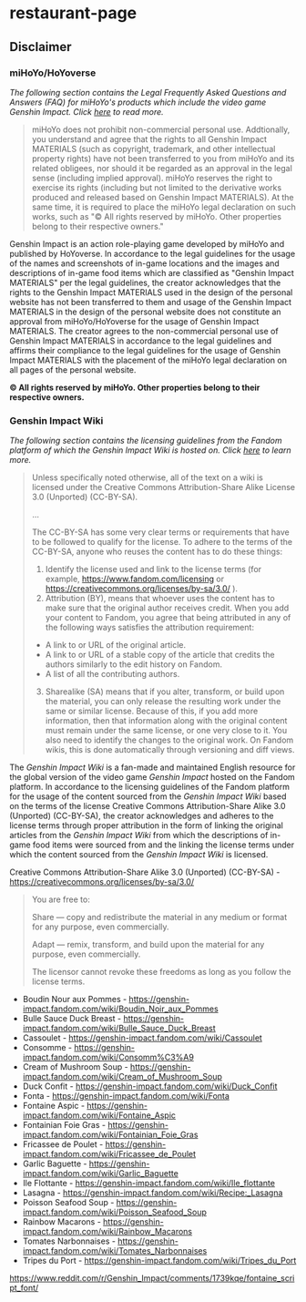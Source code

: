 # restaurant-page



## Disclaimer

### miHoYo/HoYoverse

*The following section contains the Legal Frequently Asked Questions and Answers (FAQ) for miHoYo's products which include the video game Genshin Impact. Click [here](https://www.hoyolab.com/article/143107) to read more.*

> miHoYo does not prohibit non-commercial personal use. Addtionally, you understand and agree that the rights to all Genshin Impact MATERIALS (such as copyright, trademark, and other intellectual property rights) have not been transferred to you from miHoYo and its related obligees, nor should it be regarded as an approval in the legal sense (including implied approval). miHoYo reserves the right to exercise its rights (including but not limited to the derivative works produced and released based on Genshin Impact MATERIALS). At the same time, it is required to place the miHoYo legal declaration on such works, such as "© All rights reserved by miHoYo. Other properties belong to their respective owners."

Genshin Impact is an action role-playing game developed by miHoYo and published by HoYoverse. In accordance to the legal guidelines for the usage of the names and screenshots of in-game locations and the images and descriptions of in-game food items which are classified as "Genshin Impact MATERIALS" per the legal guidelines, the creator acknowledges that the rights to the Genshin Impact MATERIALS used in the design of the personal website has not been transferred to them and usage of the Genshin Impact MATERIALS in the design of the personal website does not constitute an approval from miHoYo/HoYoverse for the usage of Genshin Impact MATERIALS. The creator agrees to the non-commercial personal use of Genshin Impact MATERIALS in accordance to the legal guidelines and affirms their compliance to the legal guidelines for the usage of Genshin Impact MATERIALS with the placement of the miHoYo legal declaration on all pages of the personal website.

**© All rights reserved by miHoYo. Other properties belong to their respective owners.**

### Genshin Impact Wiki

*The following section contains the licensing guidelines from the Fandom platform of which the *Genshin Impact Wiki* is hosted on. Click [here](https://community.fandom.com/wiki/Help:Licensing) to learn more.*

> Unless specifically noted otherwise, all of the text on a wiki is licensed under the Creative Commons Attribution-Share Alike License 3.0 (Unported) (CC-BY-SA).
> 
> ...
>
> The CC-BY-SA has some very clear terms or requirements that have to be followed to qualify for the license. To adhere to the terms of the CC-BY-SA, anyone who reuses the content has to do these things:
> 1. Identify the license used and link to the license terms (for example, https://www.fandom.com/licensing or https://creativecommons.org/licenses/by-sa/3.0/ ).
> 2. Attribution (BY), means that whoever uses the content has to make sure that the original author receives credit. When you add your content to Fandom, you agree that being attributed in any of the following ways satisfies the attribution requirement:
> - A link to or URL of the original article.
> - A link to or URL of a stable copy of the article that credits the authors similarly to the edit history on Fandom.
> - A list of all the contributing authors.
> 3. Sharealike (SA) means that if you alter, transform, or build upon the material, you can only release the resulting work under the same or similar license. Because of this, if you add more information, then that information along with the original content must remain under the same license, or one very close to it. You also need to identify the changes to the original work. On Fandom wikis, this is done automatically through versioning and diff views.


The *Genshin Impact Wiki* is a fan-made and maintained English resource for the global version of the video game *Genshin Impact* hosted on the Fandom platform. In accordance to the licensing guidelines of the Fandom platform for the usage of the content sourced from the *Genshin Impact Wiki* based on the terms of the license Creative Commons Attribution-Share Alike 3.0 (Unported) (CC-BY-SA), the creator acknowledges and adheres to the license terms through proper attribution in the form of linking the original articles from the *Genshin Impact Wiki* from which the descriptions of in-game food items were sourced from and the linking the license terms under which the content sourced from the *Genshin Impact Wiki* is licensed.

Creative Commons Attribution-Share Alike 3.0 (Unported) (CC-BY-SA) - https://creativecommons.org/licenses/by-sa/3.0/

> You are free to:
>
> Share — copy and redistribute the material in any medium or format for any purpose, even commercially.
>
> Adapt — remix, transform, and build upon the material for any purpose, even commercially.
>
>The licensor cannot revoke these freedoms as long as you follow the license terms.



- Boudin Nour aux Pommes - https://genshin-impact.fandom.com/wiki/Boudin_Noir_aux_Pommes
- Bulle Sauce Duck Breast - https://genshin-impact.fandom.com/wiki/Bulle_Sauce_Duck_Breast
- Cassoulet - https://genshin-impact.fandom.com/wiki/Cassoulet
- Consomme - https://genshin-impact.fandom.com/wiki/Consomm%C3%A9
- Cream of Mushroom Soup - https://genshin-impact.fandom.com/wiki/Cream_of_Mushroom_Soup
- Duck Confit - https://genshin-impact.fandom.com/wiki/Duck_Confit
- Fonta - https://genshin-impact.fandom.com/wiki/Fonta
- Fontaine Aspic - https://genshin-impact.fandom.com/wiki/Fontaine_Aspic
- Fontainian Foie Gras - https://genshin-impact.fandom.com/wiki/Fontainian_Foie_Gras
- Fricassee de Poulet - https://genshin-impact.fandom.com/wiki/Fricassee_de_Poulet
- Garlic Baguette - https://genshin-impact.fandom.com/wiki/Garlic_Baguette
- Ile Flottante - https://genshin-impact.fandom.com/wiki/Ile_flottante
- Lasagna - https://genshin-impact.fandom.com/wiki/Recipe:_Lasagna
- Poisson Seafood Soup - https://genshin-impact.fandom.com/wiki/Poisson_Seafood_Soup
- Rainbow Macarons - https://genshin-impact.fandom.com/wiki/Rainbow_Macarons
- Tomates Narbonnaises - https://genshin-impact.fandom.com/wiki/Tomates_Narbonnaises
- Tripes du Port - https://genshin-impact.fandom.com/wiki/Tripes_du_Port

https://www.reddit.com/r/Genshin_Impact/comments/1739kqe/fontaine_script_font/
<!-- ![](./public/slideshow.gif)
![](./public/cards.gif)
![](./public/menu.mp4)
![](./public/contact-form.gif) -->